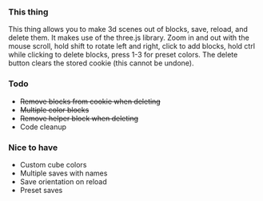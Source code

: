 ### This thing
This thing allows you to make 3d scenes out of blocks, save, reload, and delete them. It makes use of the three.js library. 
Zoom in and out with the mouse scroll, hold shift to rotate left and right, click to add blocks, hold ctrl while clicking to delete blocks, press 1-3 for preset colors. 
The delete button clears the stored cookie (this cannot be undone).

### Todo
+ ~~Remove blocks from cookie when deleting~~
+ ~~Multiple color blocks~~
+ ~~Remove helper block when deleting~~
+ Code cleanup

### Nice to have
+ Custom cube colors
+ Multiple saves with names
+ Save orientation on reload
+ Preset saves
